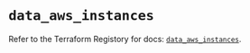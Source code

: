 # `data_aws_instances`

Refer to the Terraform Registory for docs: [`data_aws_instances`](https://registry.terraform.io/providers/hashicorp/aws/4.65.0/docs/data-sources/instances).
